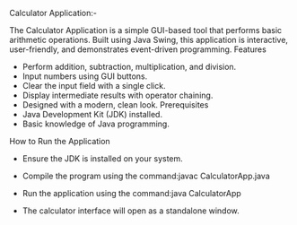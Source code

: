 Calculator Application:-

The Calculator Application is a simple GUI-based tool that performs basic arithmetic operations. Built using Java Swing, this application is interactive, user-friendly, and demonstrates event-driven programming.
Features
- Perform addition, subtraction, multiplication, and division.
- Input numbers using GUI buttons.
- Clear the input field with a single click.
- Display intermediate results with operator chaining.
- Designed with a modern, clean look.
Prerequisites
- Java Development Kit (JDK) installed.
- Basic knowledge of Java programming.

How to Run the Application
- Ensure the JDK is installed on your system.
- Compile the program using the command:javac CalculatorApp.java

- Run the application using the command:java CalculatorApp

- The calculator interface will open as a standalone window.





